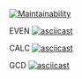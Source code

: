 [![Maintainability](https://api.codeclimate.com/v1/badges/311e130f0af3955c9cc2/maintainability)](https://codeclimate.com/github/Vladimir-SVI/project_one/maintainability)

EVEN
[![asciicast](https://asciinema.org/a/kQWZ7ZolBlLzCP4xALDa58sB5.svg)](https://asciinema.org/a/kQWZ7ZolBlLzCP4xALDa58sB5)

CALC
[![asciicast](https://asciinema.org/a/17OGk9Nrnr6EIhqELOy5xF8l6.svg)](https://asciinema.org/a/17OGk9Nrnr6EIhqELOy5xF8l6)

GCD
[![asciicast](https://asciinema.org/a/AoZ56964CrKcLmdszKu2zItwn.svg)](https://asciinema.org/a/AoZ56964CrKcLmdszKu2zItwn)